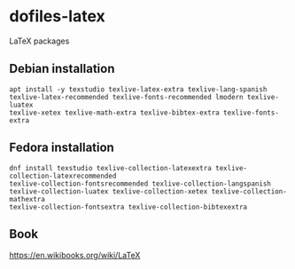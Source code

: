 # dofiles-latex
LaTeX packages

## Debian installation

```console
apt install -y texstudio texlive-latex-extra texlive-lang-spanish
texlive-latex-recommended texlive-fonts-recommended lmodern texlive-luatex
texlive-xetex texlive-math-extra texlive-bibtex-extra texlive-fonts-extra
```
## Fedora installation

```console
dnf install texstudio texlive-collection-latexextra texlive-collection-latexrecommended
texlive-collection-fontsrecommended texlive-collection-langspanish 
texlive-collection-luatex texlive-collection-xetex texlive-collection-mathextra 
texlive-collection-fontsextra texlive-collection-bibtexextra
```

## Book

https://en.wikibooks.org/wiki/LaTeX
